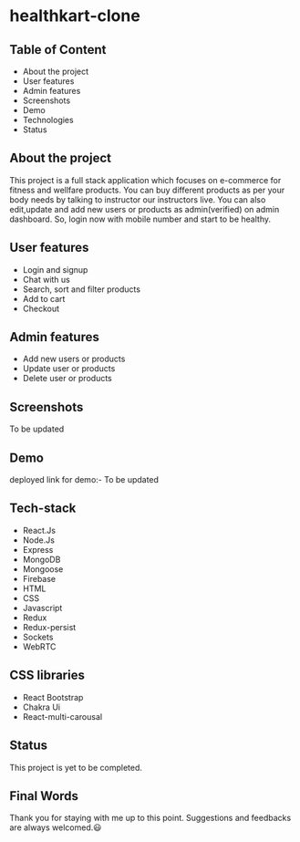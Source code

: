 # healthkart-clone


## Table of Content

- About the project
- User features
- Admin features
- Screenshots
- Demo
- Technologies
- Status


## About the project

This project is a full stack application which focuses on e-commerce for fitness and wellfare products. You can buy different products as per your body needs by talking to instructor our instructors live. You can also edit,update and add new users or products as admin(verified) on admin dashboard. So, login now with mobile number and start to be healthy.  

## User features
- Login and signup
- Chat with us
- Search, sort and filter products
- Add to cart
- Checkout 

## Admin features
- Add new users or products
- Update user or products
- Delete user or products  

## Screenshots

To be updated
## Demo

deployed link for demo:- To be updated

## Tech-stack

- React.Js
- Node.Js
- Express
- MongoDB
- Mongoose
- Firebase
- HTML
- CSS
- Javascript
- Redux
- Redux-persist
- Sockets
- WebRTC

## CSS libraries

- React Bootstrap
- Chakra Ui
- React-multi-carousal

## Status

This project is yet to be completed. 
## Final Words

Thank you for staying with me up to this point. Suggestions and feedbacks are always welcomed.😃

